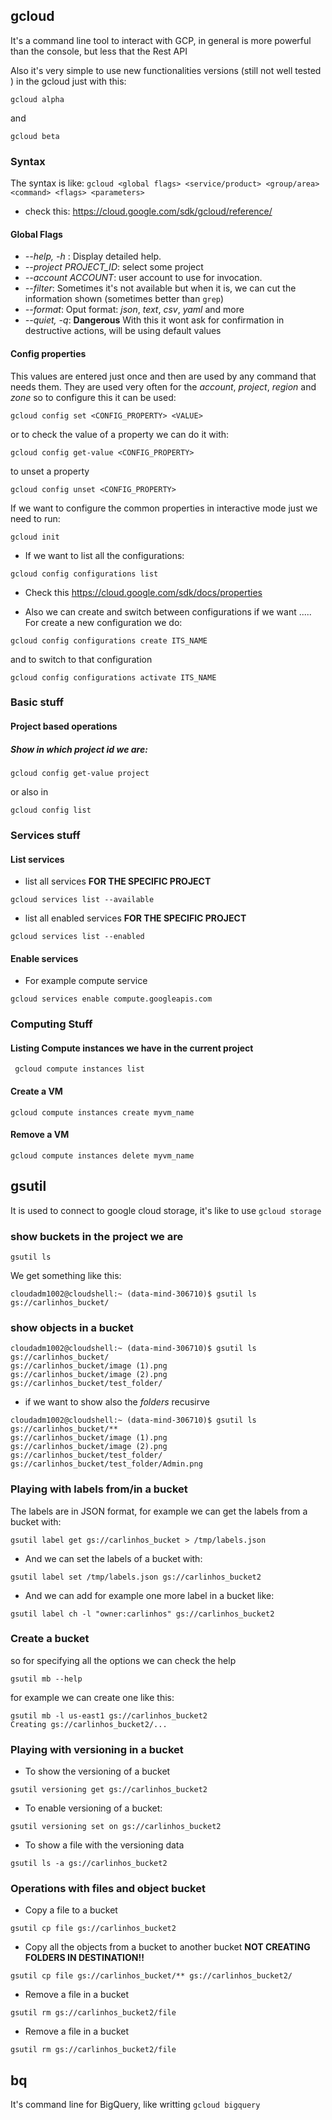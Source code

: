 

## gcloud

It's a command line tool to interact with GCP, in general is more powerful than the console, but less that the Rest API




Also it's very simple to use new functionalities versions (still not well tested ) in the gcloud just with this:

```
gcloud alpha
```
and

```
gcloud beta
```



### Syntax
The syntax is like: `gcloud <global flags> <service/product> <group/area> <command> <flags> <parameters>` 

* check this: https://cloud.google.com/sdk/gcloud/reference/  

#### Global Flags

* *--help, -h* : Display detailed help.
* *--project PROJECT_ID*: select some project
* *--account ACCOUNT*: user account to use for invocation. 
* *--filter*: Sometimes it's not available but when it is, we can cut the information shown (sometimes better than `grep`)
* *--format*: Oput format: *json*, *text*, *csv*, *yaml* and more
* *--quiet, -q*: **Dangerous** With this it wont ask for confirmation in destructive actions, will be using default values


#### Config properties
This values are entered just once and then are used by any command that needs them. They are used very often for the *account*, *project*, *region* and *zone* so to configure this it can be used:

```
gcloud config set <CONFIG_PROPERTY> <VALUE>
```

or to check the value of a property we can do it with:

```
gcloud config get-value <CONFIG_PROPERTY>
```
to unset a property 

```
gcloud config unset <CONFIG_PROPERTY>
```
If we want to configure the common properties in interactive mode just we need to run:

```
gcloud init
```

* If we want to list all the configurations:


```
gcloud config configurations list
```

* Check this https://cloud.google.com/sdk/docs/properties


* Also we can create and switch between configurations if we want .....  For create a new configuration we do:

```
gcloud config configurations create ITS_NAME
```
and to switch to that configuration 

```
gcloud config configurations activate ITS_NAME
```

### Basic stuff

#### Project based operations
##### Show in which project id we are:

```
gcloud config get-value project
```

or also in 
```
gcloud config list
```

### Services stuff

#### List services

* list all services **FOR THE SPECIFIC PROJECT** 
```
gcloud services list --available
```

* list all enabled services **FOR THE SPECIFIC PROJECT** 
```
gcloud services list --enabled
```

#### Enable services

* For example compute service

```
gcloud services enable compute.googleapis.com
```


### Computing Stuff 

#### Listing Compute instances we have in the current project

```
 gcloud compute instances list

```

#### Create a VM

```
gcloud compute instances create myvm_name
```

#### Remove a VM

```
gcloud compute instances delete myvm_name
```






## gsutil

It is used to connect to google cloud storage, it's like to use `gcloud storage`

### show buckets in the project we are

```
gsutil ls
```
We get something like this:

```
cloudadm1002@cloudshell:~ (data-mind-306710)$ gsutil ls
gs://carlinhos_bucket/
```

### show objects in a bucket

```
cloudadm1002@cloudshell:~ (data-mind-306710)$ gsutil ls gs://carlinhos_bucket/
gs://carlinhos_bucket/image (1).png
gs://carlinhos_bucket/image (2).png
gs://carlinhos_bucket/test_folder/
```

* if we want to show also the *folders* recusirve

```
cloudadm1002@cloudshell:~ (data-mind-306710)$ gsutil ls gs://carlinhos_bucket/**
gs://carlinhos_bucket/image (1).png
gs://carlinhos_bucket/image (2).png
gs://carlinhos_bucket/test_folder/
gs://carlinhos_bucket/test_folder/Admin.png

```
### Playing with labels from/in a bucket

The labels are in JSON format, for example we can get the labels from a bucket with:

```
gsutil label get gs://carlinhos_bucket > /tmp/labels.json
```

* And we can set the labels of a bucket with:

```
gsutil label set /tmp/labels.json gs://carlinhos_bucket2
```
* And we can add for example one more label in a bucket like:

```
gsutil label ch -l "owner:carlinhos" gs://carlinhos_bucket2

```


### Create a bucket

so for specifying all the options we can check the help

```
gsutil mb --help
```

for example we can create one like this:

```
gsutil mb -l us-east1 gs://carlinhos_bucket2
Creating gs://carlinhos_bucket2/...
```


### Playing with versioning in a bucket

* To show the versioning of a bucket

```
gsutil versioning get gs://carlinhos_bucket2

```

* To enable versioning of a bucket:

```
gsutil versioning set on gs://carlinhos_bucket2

```

* To show a file with the versioning data

```
gsutil ls -a gs://carlinhos_bucket2

```



### Operations with files and object bucket

* Copy a file to a bucket
```
gsutil cp file gs://carlinhos_bucket2
```

* Copy all the objects from a bucket to another bucket **NOT CREATING FOLDERS IN DESTINATION!!**

```
gsutil cp file gs://carlinhos_bucket/** gs://carlinhos_bucket2/
```


* Remove a file in a bucket

```
gsutil rm gs://carlinhos_bucket2/file
```

* Remove a file in a bucket

```
gsutil rm gs://carlinhos_bucket2/file
```


## bq

It's command line for BigQuery, like writting `gcloud bigquery`

